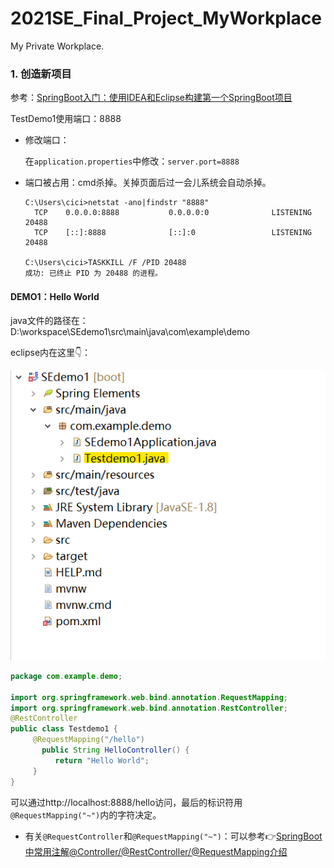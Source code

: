 # 2021SE_Final_Project_MyWorkplace
My Private Workplace.

### 1. 创造新项目

参考：[SpringBoot入门：使用IDEA和Eclipse构建第一个SpringBoot项目](https://blog.csdn.net/qq_41153943/article/details/102470669)

TestDemo1使用端口：8888

- 修改端口：

  ​	在`application.properties`中修改：`server.port=8888`

- 端口被占用：cmd杀掉。关掉页面后过一会儿系统会自动杀掉。

  ```shell
  C:\Users\cici>netstat -ano|findstr "8888"
    TCP    0.0.0.0:8888           0.0.0.0:0              LISTENING       20488
    TCP    [::]:8888              [::]:0                 LISTENING       20488
  
  C:\Users\cici>TASKKILL /F /PID 20488
  成功: 已终止 PID 为 20488 的进程。
  ```

#### DEMO1：Hello World

java文件的路径在：D:\workspace\SEdemo1\src\main\java\com\example\demo

eclipse内在这里👇：

![image-20210325164047928](img/image-20210325164047928.png)

```java
package com.example.demo;

import org.springframework.web.bind.annotation.RequestMapping;
import org.springframework.web.bind.annotation.RestController;
@RestController
public class Testdemo1 {
	 @RequestMapping("/hello")
	   public String HelloController() {
	      return "Hello World";
	 }
}
```

可以通过http://localhost:8888/hello访问，最后的标识符用`@RequestMapping("~")`内的字符决定。

- 有关``@RequestController``和`@RequestMapping("~")`：可以参考👉[SpringBoot 中常用注解@Controller/@RestController/@RequestMapping介绍](https://blog.csdn.net/u010412719/article/details/69710480)
